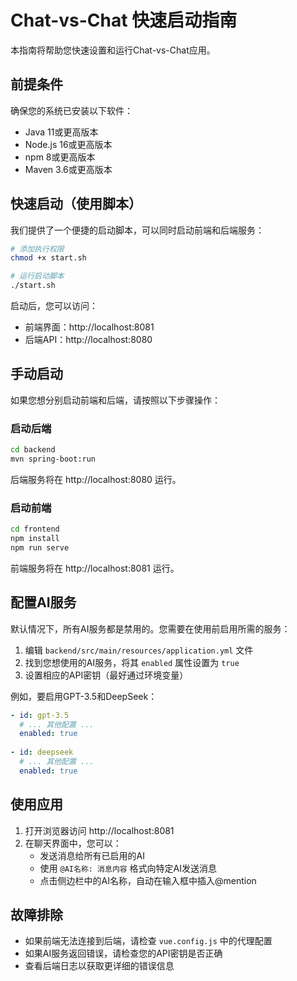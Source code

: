 # Chat-vs-Chat 快速启动指南

本指南将帮助您快速设置和运行Chat-vs-Chat应用。

## 前提条件

确保您的系统已安装以下软件：

- Java 11或更高版本
- Node.js 16或更高版本
- npm 8或更高版本
- Maven 3.6或更高版本

## 快速启动（使用脚本）

我们提供了一个便捷的启动脚本，可以同时启动前端和后端服务：

```bash
# 添加执行权限
chmod +x start.sh

# 运行启动脚本
./start.sh
```

启动后，您可以访问：
- 前端界面：http://localhost:8081
- 后端API：http://localhost:8080

## 手动启动

如果您想分别启动前端和后端，请按照以下步骤操作：

### 启动后端

```bash
cd backend
mvn spring-boot:run
```

后端服务将在 http://localhost:8080 运行。

### 启动前端

```bash
cd frontend
npm install
npm run serve
```

前端服务将在 http://localhost:8081 运行。

## 配置AI服务

默认情况下，所有AI服务都是禁用的。您需要在使用前启用所需的服务：

1. 编辑 `backend/src/main/resources/application.yml` 文件
2. 找到您想使用的AI服务，将其 `enabled` 属性设置为 `true`
3. 设置相应的API密钥（最好通过环境变量）

例如，要启用GPT-3.5和DeepSeek：

```yaml
- id: gpt-3.5
  # ... 其他配置 ...
  enabled: true
  
- id: deepseek
  # ... 其他配置 ...
  enabled: true
```

## 使用应用

1. 打开浏览器访问 http://localhost:8081
2. 在聊天界面中，您可以：
   - 发送消息给所有已启用的AI
   - 使用 `@AI名称: 消息内容` 格式向特定AI发送消息
   - 点击侧边栏中的AI名称，自动在输入框中插入@mention

## 故障排除

- 如果前端无法连接到后端，请检查 `vue.config.js` 中的代理配置
- 如果AI服务返回错误，请检查您的API密钥是否正确
- 查看后端日志以获取更详细的错误信息 